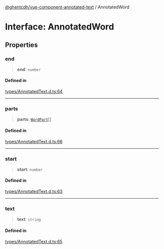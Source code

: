 [@ghentcdh/vue-component-annotated-text](../globals.md) / AnnotatedWord

# Interface: AnnotatedWord

## Properties

### end

> **end**: `number`

#### Defined in

[types/AnnotatedText.d.ts:64](https://github.com/GhentCDH/vue_component_annotated_text/blob/dbc83b2337042fef45821e5ad97cfdb941fff476/src/types/AnnotatedText.d.ts#L64)

***

### parts

> **parts**: [`WordPart`](WordPart.md)[]

#### Defined in

[types/AnnotatedText.d.ts:66](https://github.com/GhentCDH/vue_component_annotated_text/blob/dbc83b2337042fef45821e5ad97cfdb941fff476/src/types/AnnotatedText.d.ts#L66)

***

### start

> **start**: `number`

#### Defined in

[types/AnnotatedText.d.ts:63](https://github.com/GhentCDH/vue_component_annotated_text/blob/dbc83b2337042fef45821e5ad97cfdb941fff476/src/types/AnnotatedText.d.ts#L63)

***

### text

> **text**: `string`

#### Defined in

[types/AnnotatedText.d.ts:65](https://github.com/GhentCDH/vue_component_annotated_text/blob/dbc83b2337042fef45821e5ad97cfdb941fff476/src/types/AnnotatedText.d.ts#L65)
